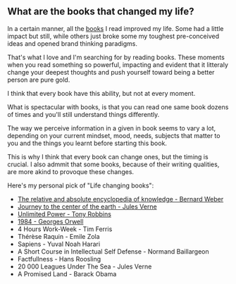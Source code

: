 ## What are the books that changed my life?

In a certain manner, all the [books](Books.md) I read improved my life. Some had a little impact but still, while others just broke some my toughest pre-conceived ideas and opened brand thinking paradigms. 

That's what I love and I'm searching for by reading books. These moments when you read something so powerful, impacting and evident that it litteraly change your deepest thoughts and push yourself toward being a better person are pure gold. 

I think that every book have this ability, but not at every moment. 

What is spectacular with books, is that you can read one same book dozens of times and you'll still understand things differently.

The way we perceive information in a given in book seems to vary a lot, depending on your current mindset, mood, needs, subjects that matter to you and the things you learnt before starting this book. 

This is why I think that every book can change ones, but the timing is crucial. I also admmit that some books, because of their writing qualities, are more akind to provoque these changes. 

Here's my personal pick of "Life changing books":

- [The relative and absolute encyclopedia of knowledge - Bernard Weber](The%20relative%20and%20absolute%20encyclopedia%20of%20knowledge%20-%20Bernard%20Weber.md)
- [Journey to the center of the earth - Jules Verne](Journey%20to%20the%20center%20of%20the%20earth%20-%20Jules%20Verne.md)
- [Unlimited Power - Tony Robbins](Unlimited%20Power%20-%20Tony%20Robbins.md)
- [1984 - Georges Orwell](1984%20-%20Georges%20Orwell.md)
- 4 Hours Work-Week - Tim Ferris
- Thérèse Raquin - Emile Zola
- Sapiens - Yuval Noah Harari
- A Short Course in Intellectual Self Defense - Normand Baillargeon
- Factfullness - Hans Roosling
- 20 000 Leagues Under The Sea - Jules Verne
- A Promised Land - Barack Obama